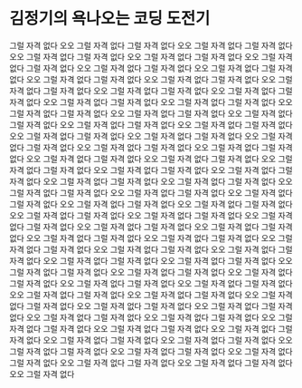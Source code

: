 # 김정기의 욕나오는 코딩 도전기

그럴 자격 없다 오오 그럴 자격 없다 그럴 자격 없다 오오 그럴 자격 없다 그럴 자격 없다 오오 그럴 자격 없다 그럴 자격 없다 오오 그럴 자격 없다 그럴 자격 없다 오오 그럴 자격 없다 그럴 자격 없다 오오 그럴 자격 없다 그럴 자격 없다 오오 그럴 자격 없다 그럴 자격 없다 오오 그럴 자격 없다 그럴 자격 없다 오오 그럴 자격 없다 그럴 자격 없다 오오 그럴 자격 없다 그럴 자격 없다 오오 그럴 자격 없다 그럴 자격 없다 오오 그럴 자격 없다 그럴 자격 없다 오오 그럴 자격 없다 그럴 자격 없다 오오 그럴 자격 없다 그럴 자격 없다 오오 그럴 자격 없다 그럴 자격 없다 오오 그럴 자격 없다 그럴 자격 없다 오오 그럴 자격 없다 그럴 자격 없다 오오 그럴 자격 없다 그럴 자격 없다 오오 그럴 자격 없다 그럴 자격 없다 오오 그럴 자격 없다 그럴 자격 없다 오오 그럴 자격 없다 그럴 자격 없다 오오 그럴 자격 없다 그럴 자격 없다 오오 그럴 자격 없다 그럴 자격 없다 오오 그럴 자격 없다 그럴 자격 없다 오오 그럴 자격 없다 그럴 자격 없다 오오 그럴 자격 없다 그럴 자격 없다 오오 그럴 자격 없다 그럴 자격 없다 오오 그럴 자격 없다 그럴 자격 없다 오오 그럴 자격 없다 그럴 자격 없다 오오 그럴 자격 없다 그럴 자격 없다 오오 그럴 자격 없다 그럴 자격 없다 오오 그럴 자격 없다 그럴 자격 없다 오오 그럴 자격 없다 그럴 자격 없다 오오 그럴 자격 없다 그럴 자격 없다 오오 그럴 자격 없다 그럴 자격 없다 오오 그럴 자격 없다 그럴 자격 없다 오오 그럴 자격 없다 그럴 자격 없다 오오 그럴 자격 없다 그럴 자격 없다 오오 그럴 자격 없다 그럴 자격 없다 오오 그럴 자격 없다 그럴 자격 없다 오오 그럴 자격 없다 그럴 자격 없다 오오 그럴 자격 없다 그럴 자격 없다 오오 그럴 자격 없다 그럴 자격 없다 오오 그럴 자격 없다 그럴 자격 없다 오오 그럴 자격 없다 그럴 자격 없다 오오 그럴 자격 없다 그럴 자격 없다 오오 그럴 자격 없다 그럴 자격 없다 오오 그럴 자격 없다 그럴 자격 없다 오오 그럴 자격 없다 그럴 자격 없다 오오 그럴 자격 없다 그럴 자격 없다 오오 그럴 자격 없다 그럴 자격 없다 오오 그럴 자격 없다 그럴 자격 없다 오오 그럴 자격 없다 그럴 자격 없다 오오 그럴 자격 없다 그럴 자격 없다 오오 그럴 자격 없다 그럴 자격 없다 오오 그럴 자격 없다 그럴 자격 없다 오오 그럴 자격 없다 그럴 자격 없다 오오 그럴 자격 없다 그럴 자격 없다 오오 그럴 자격 없다 그럴 자격 없다 오오 그럴 자격 없다 그럴 자격 없다 오오 그럴 자격 없다 그럴 자격 없다 오오 그럴 자격 없다 그럴 자격 없다 오오 그럴 자격 없다 그럴 자격 없다 오오 그럴 자격 없다 그럴 자격 없다 오오 그럴 자격 없다 그럴 자격 없다 오오 그럴 자격 없다 그럴 자격 없다 오오 그럴 자격 없다 그럴 자격 없다 오오 그럴 자격 없다 그럴 자격 없다 오오 그럴 자격 없다 그럴 자격 없다 오오 그럴 자격 없다 그럴 자격 없다 오오 그럴 자격 없다 